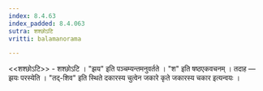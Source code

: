 ```yaml
---
index: 8.4.63
index_padded: 8.4.063
sutra: शश्छोऽटि
vritti: balamanorama

---
```

<<शश्छोऽटि>> - शश्छोऽटि । "झय" इति पञ्चम्यन्तमनुवर्तते । "श" इति षष्ठएकवचनम् । तदाह — झयः परस्येति । "तद्-शिव" इति स्थिते दकारस्य चुत्वेन जकारे कृते जकारस्य चकार इत्यन्वयः ।